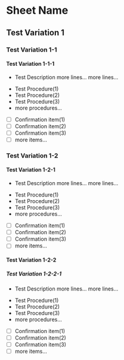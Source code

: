 # Sheet Name
## Test Variation 1
### Test Variation 1-1
#### Test Variation 1-1-1
* Test Description
  more lines...
  more lines...
- Test Procedure(1)
- Test Procedure(2)
- Test Procedure(3)
- more procedures...
- [ ] Confirmation item(1)
- [ ] Confirmation item(2)
- [ ] Confirmation item(3)
- [ ] more items...
### Test Variation 1-2
#### Test Variation 1-2-1
* Test Description
  more lines...
  more lines...
- Test Procedure(1)
- Test Procedure(2)
- Test Procedure(3)
- more procedures...
- [ ] Confirmation item(1)
- [ ] Confirmation item(2)
- [ ] Confirmation item(3)
- [ ] more items...
#### Test Variation 1-2-2
##### Test Variation 1-2-2-1
* Test Description
  more lines...
  more lines...
- Test Procedure(1)
- Test Procedure(2)
- Test Procedure(3)
- more procedures...
- [ ] Confirmation item(1)
- [ ] Confirmation item(2)
- [ ] Confirmation item(3)
- [ ] more items...